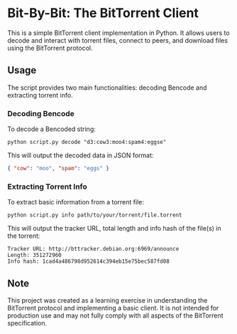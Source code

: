 # Bit-By-Bit: The BitTorrent Client

This is a simple BitTorrent client implementation in Python. It allows users to decode and interact with torrent files, connect to peers, and download files using the BitTorrent protocol.

## Usage

The script provides two main functionalities: decoding Bencode and extracting torrent info.

### Decoding Bencode

To decode a Bencoded string:

```
python script.py decode "d3:cow3:moo4:spam4:eggse"
```

This will output the decoded data in JSON format:

```json
{ "cow": "moo", "spam": "eggs" }
```

### Extracting Torrent Info

To extract basic information from a torrent file:

```
python script.py info path/to/your/torrent/file.torrent
```

This will output the tracker URL, total length and info hash of the file(s) in the torrent:

```
Tracker URL: http://bttracker.debian.org:6969/announce
Length: 351272960
Info hash: 1cad4a486798d952614c394eb15e75bec587fd08
```

## Note

This project was created as a learning exercise in understanding the BitTorrent protocol and implementing a basic client. It is not intended for production use and may not fully comply with all aspects of the BitTorrent specification.
